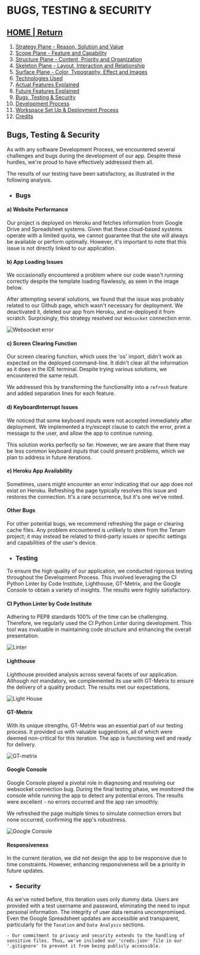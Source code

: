 # BUGS, TESTING & SECURITY

## [HOME | Return](https://github.com/plexoio/tenam/blob/main/README.md)

1. [Strategy Plane - Reason, Solution and Value](https://github.com/plexoio/tenam/blob/main/documentation/assets/readme/strategy.md)
2. [Scope Plane - Feature and Capability](https://github.com/plexoio/tenam/blob/main/documentation/assets/readme/scope.md)
3. [Structure Plane - Content, Priority and Organization](https://github.com/plexoio/tenam/blob/main/documentation/assets/readme/structure.md)
4. [Skeleton Plane - Layout, Interaction and Relationship](https://github.com/plexoio/tenam/blob/main/documentation/assets/readme/skeleton.md)
5. [Surface Plane - Color, Typography, Effect and Images](https://github.com/plexoio/tenam/blob/main/documentation/assets/readme/surface.md)
6. [Technologies Used](https://github.com/plexoio/tenam/blob/main/documentation/assets/readme/technologies.md)
7. [Actual Features Explained](https://github.com/plexoio/tenam/blob/main/documentation/assets/readme/actual_features.md)
8. [Future Features Explained](https://github.com/plexoio/tenam/blob/main/documentation/assets/readme/future_features.md)
9. [Bugs, Testing & Security](https://github.com/plexoio/tenam/blob/main/documentation/assets/readme/bugs_testing.md)
10. [Development Process](https://github.com/plexoio/tenam/blob/main/documentation/assets/readme/development.md)
11. [Workspace Set Up & Deployment Process](https://github.com/plexoio/tenam/blob/main/documentation/assets/readme/deployment.md)
12. [Credits](https://github.com/plexoio/tenam/blob/main/documentation/assets/readme/credits.md)

## Bugs, Testing & Security

As with any software Development Process, we encountered several challenges and bugs during the development of our app. Despite these hurdles, we're proud to have effectively addressed them all.

The results of our testing have been satisfactory, as illustrated in the following analysis.

- ### Bugs

#### a) Website Performance

Our project is deployed on Heroku and fetches information from Google Drive and Spreadsheet systems. Given that these cloud-based systems operate with a limited quota, we cannot guarantee that the site will always be available or perform optimally. However, it's important to note that this issue is not directly linked to our application.

#### b) App Loading Issues

We occasionally encountered a problem where our code wasn't running correctly despite the template loading flawlessly, as seen in the image below.

After attempting several solutions, we found that the issue was probably related to our Github page, which wasn't necessary for deployment. We deactivated it, deleted our app from Heroku, and re-deployed it from scratch. Surprisingly, this strategy resolved our `Websocket` connection error.

![Websocket error](https://github.com/plexoio/tenam/blob/main/documentation/assets/img/web.png)

#### c) Screen Clearing Function

Our screen clearing function, which uses the 'os' import, didn't work as expected on the deployed command-line. It didn't clear all the information as it does in the IDE terminal. Despite trying various solutions, we encountered the same result.

We addressed this by transforming the functionality into a `refresh` feature and added separation lines for each feature.

#### d) KeyboardInterrupt Issues

We noticed that some keyboard inputs were not accepted immediately after deployment. We implemented a try/except clause to catch the error, print a message to the user, and allow the app to continue running.

This solution works perfectly so far. However, we are aware that there may be less common keyboard inputs that could present problems, which we plan to address in future iterations.

#### e) Heroku App Availability

Sometimes, users might encounter an error indicating that our app does not exist on Heroku. Refreshing the page typically resolves this issue and restores the connection. It's a rare occurrence, but it's one we've noted.

#### Other Bugs

For other potential bugs, we recommend refreshing the page or clearing cache files. Any problem encountered is unlikely to stem from the Tenam project; it may instead be related to third-party issues or specific settings and capabilities of the user's device.

- ### Testing

To ensure the high quality of our application, we conducted rigorous testing throughout the Development Process. This involved leveraging the CI Python Linter by Code Institute, Lighthouse, GT-Metrix, and the Google Console to obtain a variety of insights. The results were highly satisfactory.

#### CI Python Linter by Code Institute

Adhering to PEP8 standards 100% of the time can be challenging. Therefore, we regularly used the CI Python Linter during development. This tool was invaluable in maintaining code structure and enhancing the overall presentation.

![Linter](https://github.com/plexoio/tenam/blob/main/documentation/assets/img/linter.png)

#### Lighthouse

Lighthouse provided analysis across several facets of our application. Although not mandatory, we complemented its use with GT-Metrix to ensure the delivery of a quality product. The results met our expectations.

![Light House](https://github.com/plexoio/tenam/blob/main/documentation/assets/img/lighthouse.png)

#### GT-Metrix

With its unique strengths, GT-Metrix was an essential part of our testing process. It provided us with valuable suggestions, all of which were deemed non-critical for this iteration. The app is functioning well and ready for delivery.

![GT-metrix](https://github.com/plexoio/tenam/blob/main/documentation/assets/img/gtmetrix.png)

#### Google Console

Google Console played a pivotal role in diagnosing and resolving our websocket connection bug. During the final testing phase, we monitored the console while running the app to detect any potential errors. The results were excellent - no errors occurred and the app ran smoothly.

We refreshed the page multiple times to simulate connection errors but none occurred, confirming the app's robustness.

![Google Console](https://github.com/plexoio/tenam/blob/main/documentation/assets/img/console.png)

#### Responsiveness

In the current iteration, we did not design the app to be responsive due to time constraints. However, enhancing responsiveness will be a priority in future updates.

- ### Security

As we've noted before, this iteration uses only dummy data. Users are provided with a test username and password, eliminating the need to input personal information. The integrity of user data remains uncompromised. Even the Google Spreadsheet updates are accessible and transparent, particularly for the `Taxation` and `Data Analysis` sections.

    - Our commitment to privacy and security extends to the handling of sensitive files. Thus, we've included our 'creds.json' file in our '.gitignore' to prevent it from being publicly accessible.
